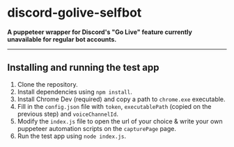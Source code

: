 # discord-golive-selfbot
**A puppeteer wrapper for Discord's "Go Live" feature currently unavailable for regular bot accounts.**

----

## Installing and running the test app
1. Clone the repository.
2. Install dependencies using `npm install`.
3. Install Chrome Dev (required) and copy a path to `chrome.exe` executable.
4. Fill in the `config.json` file with `token`, `executablePath` (copied on the previous step) and `voiceChannelId`.
5. Modify the `index.js` file to open the url of your choice & write your own puppeteer automation scripts on the `capturePage` page.
5. Run the test app using `node index.js`.
